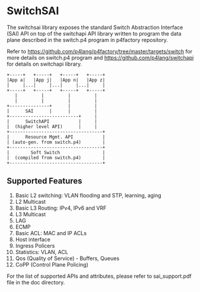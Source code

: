 SwitchSAI
=========

The switchsai library exposes the standard Switch Abstraction Interface (SAI) API on top of the switchapi API library written to program the data plane described in the switch.p4 program in p4factory repository.

Refer to https://github.com/p4lang/p4factory/tree/master/targets/switch for more details on switch.p4 program and https://github.com/p4lang/switchapi for details on switchapi library.

    +-----+   +-----+   +-----+   +-----+
    |App a|   |App j|   |App n|   |App z|
    |     |...|     |...|     |...|     |
    +-----+   +-----+   +-----+   +-----+
       |         |         |         |
       |         |         |         |
    +---------------+      |         |
    |      SAI      |      |         |
    +--------------------------+     |
    |      SwitchAPI           |     |
    |  (higher level API)      |     |
    +-----------------------------------+
    |      Resource Mgmt. API           |
    | (auto-gen. from switch.p4)        |
    +-----------------------------------+
    |        Soft Switch                |
    |  (compiled from switch.p4)        |
    +-----------------------------------+

Supported Features
------------------

1. Basic L2 switching: VLAN flooding and STP, learning, aging
2. L2 Multicast
3. Basic L3 Routing: IPv4, IPv6 and VRF
4. L3 Multicast
5. LAG
6. ECMP
7. Basic ACL: MAC and IP ACLs
8. Host interface
9. Ingress Policers
10. Statistics: VLAN, ACL
11. Qos (Quality of Service) - Buffers, Queues
12. CoPP (Control Plane Policing)

For the list of supported APIs and attributes, please refer to sai_support.pdf file in the doc directory.
